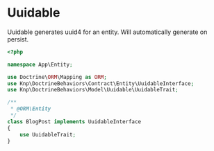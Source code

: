 # Uuidable

Uuidable generates uuid4 for an entity. Will automatically generate on persist.

```php
<?php

namespace App\Entity;

use Doctrine\ORM\Mapping as ORM;
use Knp\DoctrineBehaviors\Contract\Entity\UuidableInterface;
use Knp\DoctrineBehaviors\Model\Uuidable\UuidableTrait;

/**
 * @ORM\Entity
 */
class BlogPost implements UuidableInterface
{
    use UuidableTrait;
}
```
